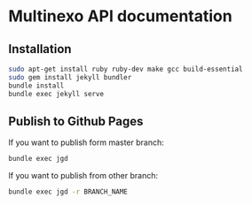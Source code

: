 # Multinexo API documentation

## Installation

```bash
sudo apt-get install ruby ruby-dev make gcc build-essential
sudo gem install jekyll bundler
bundle install
bundle exec jekyll serve
```

## Publish to Github Pages

If you want to publish form master branch:

```bash
bundle exec jgd
```

If you want to publish from other branch:

```bash
bundle exec jgd -r BRANCH_NAME
```
